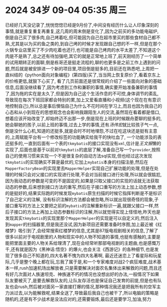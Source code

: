 # 2024 34岁 09-04 05:35 周三

已经好几天没记录了,恍恍惚惚已经是9月份了,中间没有经历什么让人印象深刻的事情,就是重复重复再重复,这几周的周末倒是变化了,因为之前买的多功能电磁炉,倒是自己买了很多肉,自己烤着吃,但可能因为自己在超市里买的那些食材自己都不熟,尤其是以为买的鱼之类的,到自己烤的时候才发现跟自己想的不一样,但是在那个火锅专业店里买了不少肉吃着也还行,也可能是自己烤肉的水平太差了,不知道这个肉是不是熟了,总之还有待加强吧,其它的就是正常地上班了,前天刚经历了一个简单的试用期转正的面聊,倒是栋哥还是挺走流程的,聊的也更多是之前工作上遇到的问题,然后就是被安排进一个新的项目里,项目倒是挺多的,目前还在熟悉吧,上周把一直纠结的《python面向对象编程》(第四版)买了,当当网上恢复原价了,看着京东上的价格更低,就狠下心买了,
看了几页前面还是很常规的介绍了一些面向对象的基础信息,后面没继续看了,因为考虑到工作和兼职的事情,确实要开始准备兼职的事情了,因为拖的实在是太久了,但是因为自己这个生活作息的不可控,身体调节的紊乱,导致现在每次下班回家都会特别的累,加上又爱看直播和小视频(这个现在在有意识地控制自己),所以总是事后懊恼自己为什么不花时间在学习上,而且也因为我自己的心态和从小到现在的思想观念也会影响我跟陌生人的交流,虽然现在看着都是借口,想着应该开始改变了,却始终迈不出那一步,倒是现在上班的时候跟舟菱聊的挺多的,她会聊她的孩子,以前上班的事情,过去上学的事情,还有*汤伟宏*就比较孩子气一点,倒是没什么心机,知道的还挺多,就是会时不时地埋怨,不过在吃这块还是挺有主意的,上周赋能平台有一个修改标签的功能确实给我干的快吐血了,
一个功能涉及的表还挺多的,一直到后面有一个表的`tkmybatis`的接口实现没有`xml`,估计是*王文振*懒的实现了,后面也是基于以前对`tkmybatis`的底层了解,准备自己写一个`provider`,按照自己的使用习惯来实现一个不是很复杂的自动方法sql实现,但也经过这次发现`tkmybatis`的实现确实不算是最优的,它加上`mybatis`本身的扫描注册,然后在`MapperFactoryBean`的实现里去`MapperHelper`实现自己扩展功能的处理,但是在处理的时候只会对父接口的实现进行处理,不会对当前接口进行处理,所以就会很尴尬,因为我动态的参数是可变的不是固定的,如果是只取父接口的实现的话就无法获取动态的参数,后来想到接口方法的重写,然后在子接口重写的方法上加上动态参数,想的是挺好的,结果实际跑的时候发现`mybatis`原生扫描的时候它指挥判断是不是标识了自己定义的注解,
没有标识注解的方法都会被忽略,所以就出现很奇怪的现象,子接口重写的方法上又要把之前的`mybatis`的注解重新标识一遍,就跟父接口一样,然后子接口的方法上再加上动态参数标识的注解,所以就觉得实现上怪怪地,昨天也是发现其实`tkmybatis`的实现里那个`MapperHelper`的实现是可以自定义的,然后注入到`mapper`的扫描器里,但是我还没试,因为新项目还需要准备时序图,加上最近被《红楼梦》吸引到了,会经常搜索红楼梦的信息,尤其是87版电视剧相关的信息,了解了很多以前对于电视剧里的人物和现实中的人物不知道的事情,也挺有感触的,主要是能把里面主要的人物关系给理清了,现在会经常听那部电视剧的主题曲,也是感慨万千,还有就是因为《黑神话:悟空》的爆火,也会关注《西游记》的各种细节,也是发现了很多自己不知道的,四大名著不愧为四大名著啊,
最近还迷恋上了看星际和玩星际,几乎是整个晚上都在玩,忘我了属于是,和一个专家难度对战2个疯狂难度,战术基本一样,rush加速机场出解放者,只是需要解决对面农名集体出来解救的问题,而且还有好几次面对人族速坦克、神族速不朽的情况也没想出好的办法,一般情况下如果队友要被灭了,是要去解救队友的,让队友存活也是保证自己发育的前提,但是也有队友也会rush,然后被对面另一家直接打爆的情况,那种情况我还是把我所有的空军主力派过去,以为能解救呢,结果全送了,导致最后我自己也被干了,所以电脑的策略是随机的,还是有不少战术是没法应对的,还需要锻炼,最后还是要学习,加油,努力
